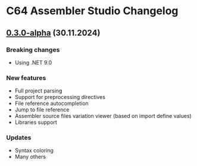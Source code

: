 # C64 Assembler Studio Changelog

## [0.3.0-alpha](https://github.com/MihaMarkic/C64-Assembler-Studio/releases/tag/0.3.0-alpha) (30.11.2024)

### Breaking changes
* Using .NET 9.0

### New features
* Full project parsing
* Support for preprocessing directives
* File reference autocompletion
* Jump to file reference
* Assembler source files variation viewer (based on import define values)
* Libraries support

### Updates
* Syntax coloring
* Many others